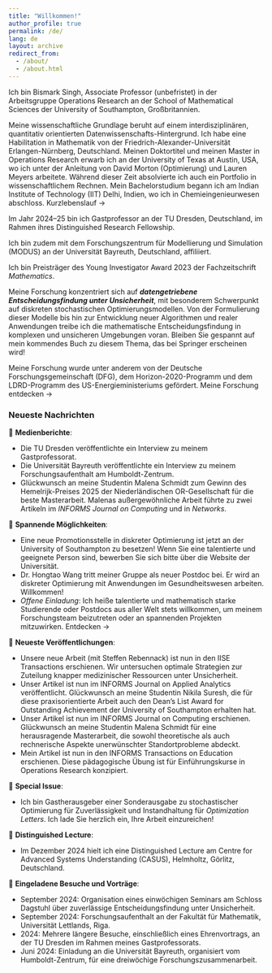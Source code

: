 ```yaml
---
title: "Willkommen!"
author_profile: true
permalink: /de/
lang: de
layout: archive          
redirect_from: 
  - /about/
  - /about.html
---
```


Ich bin Bismark Singh, Associate Professor (unbefristet) in der Arbeitsgruppe Operations Research an der School of Mathematical Sciences der University of Southampton, Großbritannien. 

Meine wissenschaftliche Grundlage beruht auf einem interdisziplinären, quantitativ orientierten Datenwissenschafts-Hintergrund. Ich habe eine Habilitation in Mathematik von der Friedrich-Alexander-Universität Erlangen-Nürnberg, Deutschland. Meinen Doktortitel und meinen Master in Operations Research erwarb ich an der University of Texas at Austin, USA, wo ich unter der Anleitung von <a href= "https://sites.northwestern.edu/dmorton/" style="text-decoration: none;">David Morton</a> (Optimierung) und <a href= "https://www.bio.utexas.edu/research/meyers/" style="text-decoration: none;">Lauren Meyers</a> arbeitete. Während dieser Zeit absolvierte ich auch ein Portfolio in wissenschaftlichem Rechnen. Mein Bachelorstudium begann ich am Indian Institute of Technology (IIT) Delhi, Indien, wo ich in Chemieingenieurwesen abschloss. <a href="/cv/" style="text-decoration: none;">Kurzlebenslauf →</a>

Im Jahr 2024–25 bin ich Gastprofessor an der TU Dresden, Deutschland, im Rahmen ihres <a href="https://tu-dresden.de/bu/wirtschaft/die-fakultaet/news/auszeichnung-von-associate-professor-bismark-singh-als-distinguished-research-fellow" style="text-decoration: none;">Distinguished Research Fellowship</a>.

Ich bin zudem mit dem <a href="https://www.modus.uni-bayreuth.de/en/members/application-team/Singh/index.php" style="text-decoration: none;">Forschungszentrum für Modellierung und Simulation (MODUS)</a> an der Universität Bayreuth, Deutschland, affiliiert.

Ich bin Preisträger des <a href="https://www.mdpi.com/journal/mathematics/awards/2137" style="text-decoration: none;">Young Investigator Award</a> 2023 der Fachzeitschrift *Mathematics*. 

Meine Forschung konzentriert sich auf ***datengetriebene Entscheidungsfindung unter Unsicherheit***, mit besonderem Schwerpunkt auf diskreten stochastischen Optimierungsmodellen. Von der Formulierung dieser Modelle bis hin zur Entwicklung neuer Algorithmen und realer Anwendungen treibe ich die mathematische Entscheidungsfindung in komplexen und unsicheren Umgebungen voran. Bleiben Sie gespannt auf mein kommendes Buch zu diesem Thema, das bei Springer erscheinen wird!

Meine Forschung wurde unter anderem von der Deutsche Forschungsgemeinschaft (DFG), dem Horizon-2020-Programm und dem LDRD-Programm des US-Energieministeriums gefördert. <a href="/research/" style="text-decoration: none;">Meine Forschung entdecken →</a>


### Neueste Nachrichten

🎉 **Medienberichte**: 
-   Die TU Dresden veröffentlichte ein <a href="https://tu-dresden.de/bu/wirtschaft/forschung/interview-bismark-singh" style="text-decoration: none;">Interview</a> zu meinem Gastprofessorat.
-   Die Universität Bayreuth veröffentlichte ein <a href="https://www.humboldt-centre.uni-bayreuth.de/en/fellows-and-grantees/interview_Singh/index.html" style="text-decoration: none;">Interview</a> zu meinem Forschungsaufenthalt am Humboldt-Zentrum.
-   Glückwunsch an meine Studentin Malena Schmidt zum Gewinn des <a href="https://www.vvsor.nl/articles/hemelrijk-award-winner-2025/" style="text-decoration: none;">Hemelrijk-Preises 2025</a> der Niederländischen OR-Gesellschaft für die beste Masterarbeit. Malenas außergewöhnliche Arbeit führte zu zwei Artikeln im *INFORMS Journal on Computing* und in *Networks*. 

🎉 **Spannende Möglichkeiten**:
  - Eine <a href="https://www.findaphd.com/phds/project/mathematically-modeling-systems-resilient-against-unforeseen-attacks/?p177266" style="text-decoration: none;">neue Promotionsstelle</a> in diskreter Optimierung ist jetzt an der University of Southampton zu besetzen! Wenn Sie eine talentierte und geeignete Person sind, bewerben Sie sich bitte über die Website der Universität.
  - <a href="https://scholar.google.com/citations?user=M6RoyZAAAAAJ&hl=en" style="text-decoration: none;">Dr. Hongtao Wang</a> tritt meiner Gruppe als neuer Postdoc bei. Er wird an diskreter Optimierung mit Anwendungen im Gesundheitswesen arbeiten. Willkommen!
  - *Offene Einladung*: Ich heiße talentierte und mathematisch starke Studierende oder Postdocs aus aller Welt stets willkommen, um meinem Forschungsteam beizutreten oder an spannenden Projekten mitzuwirken. <a href="/research/" style="text-decoration: none;">Entdecken →</a>
  
🎉 **Neueste Veröffentlichungen**: 
  - Unsere neue Arbeit (mit Steffen Rebennack) ist nun in den <a href="https://www.tandfonline.com/doi/full/10.1080/24725854.2025.2525918" style="text-decoration: none;">IISE Transactions</a> erschienen. Wir untersuchen optimale Strategien zur Zuteilung knapper medizinischer Ressourcen unter Unsicherheit. 
  - Unser Artikel ist nun im <a href="https://pubsonline.informs.org/doi/10.1287/inte.2024.0160" style="text-decoration: none;">INFORMS Journal on Applied Analytics</a> veröffentlicht. Glückwunsch an meine Studentin Nikila Suresh, die für diese praxisorientierte Arbeit auch den Dean’s List Award for Outstanding Achievement der University of Southampton erhalten hat.
  - Unser Artikel ist nun im <a href="https://pubsonline.informs.org/doi/10.1287/ijoc.2024.0693" style="text-decoration: none;">INFORMS Journal on Computing</a> erschienen. Glückwunsch an meine Studentin Malena Schmidt für eine herausragende Masterarbeit, die sowohl theoretische als auch rechnerische Aspekte unerwünschter Standortprobleme abdeckt. 
  - Mein Artikel ist nun in den <a href="https://pubsonline.informs.org/doi/10.1287/ited.2024.0112" style="text-decoration: none;">INFORMS Transactions on Education</a> erschienen. Diese pädagogische Übung ist für Einführungskurse in Operations Research konzipiert.
 
🎉 **Special Issue**:
  - Ich bin Gastherausgeber einer <a href="https://link.springer.com/journal/11590/updates/27713526" style="text-decoration: none;">Sonderausgabe zu stochastischer Optimierung für Zuverlässigkeit und Instandhaltung</a> für *Optimization Letters*. Ich lade Sie herzlich ein, Ihre Arbeit einzureichen!
 
🎉 **Distinguished Lecture**:
  - Im Dezember 2024 hielt ich eine Distinguished Lecture am <a href="https://www.casus.science/?page_id=12281" style="text-decoration: none;">Centre for Advanced Systems Understanding (CASUS)</a>, Helmholtz, Görlitz, Deutschland.

🎉 **Eingeladene Besuche und Vorträge**: 
  - September 2024: Organisation eines einwöchigen Seminars am <a href="https://www.dagstuhl.de/seminars/seminar-calendar/seminar-details/24399" style="text-decoration: none;">Schloss Dagstuhl</a> über zuverlässige Entscheidungsfindung unter Unsicherheit.
  - September 2024: Forschungsaufenthalt an der Fakultät für Mathematik, Universität Lettlands, Riga.
  - 2024: Mehrere längere Besuche, einschließlich eines Ehrenvortrags, an der TU Dresden im Rahmen meines <a href="https://tu-dresden.de/bu/wirtschaft/die-fakultaet/news/auszeichnung-von-associate-professor-bismark-singh-als-distinguished-research-fellow" style="text-decoration: none;">Gastprofessorats</a>.
  - Juni 2024: Einladung an die Universität Bayreuth, organisiert vom <a href="https://www.humboldt-centre.uni-bayreuth.de/en/fellows-and-grantees/recently-selected-short-term-grantees/index.html" style="text-decoration: none;">Humboldt-Zentrum</a>, für eine dreiwöchige Forschungszusammenarbeit.
